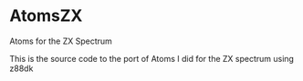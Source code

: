 # AtomsZX
Atoms for the ZX Spectrum

[logo]:https://www.dropbox.com/s/0oqrv5al9e0irk9/LoadingScreen.png?raw=1

This is the source code to the port of Atoms I did for the ZX spectrum using z88dk
